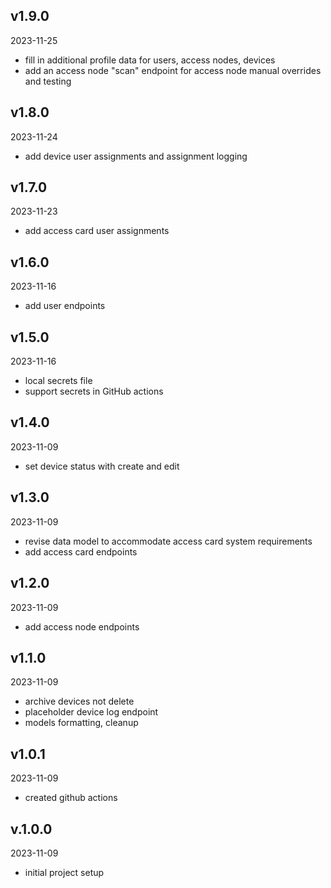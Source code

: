 ## v1.9.0

2023-11-25

-   fill in additional profile data for users, access nodes, devices
-   add an access node "scan" endpoint for access node manual overrides and testing

## v1.8.0

2023-11-24

-   add device user assignments and assignment logging

## v1.7.0

2023-11-23

-   add access card user assignments

## v1.6.0

2023-11-16

-   add user endpoints

## v1.5.0

2023-11-16

-   local secrets file
-   support secrets in GitHub actions

## v1.4.0

2023-11-09

-   set device status with create and edit

## v1.3.0

2023-11-09

-   revise data model to accommodate access card system requirements
-   add access card endpoints

## v1.2.0

2023-11-09

-   add access node endpoints

## v1.1.0

2023-11-09

-   archive devices not delete
-   placeholder device log endpoint
-   models formatting, cleanup

## v1.0.1

2023-11-09

-   created github actions

## v.1.0.0

2023-11-09

-   initial project setup
